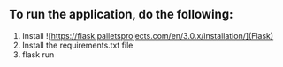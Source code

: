 ## To run the application, do the following:
1. Install ![https://flask.palletsprojects.com/en/3.0.x/installation/](Flask)
2. Install the requirements.txt file
3. flask run
